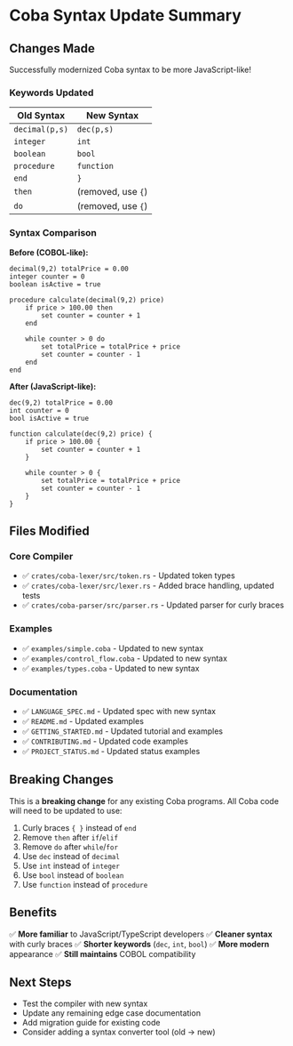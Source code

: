 # Coba Syntax Update Summary

## Changes Made

Successfully modernized Coba syntax to be more JavaScript-like!

### Keywords Updated

| Old Syntax | New Syntax |
|------------|------------|
| `decimal(p,s)` | `dec(p,s)` |
| `integer` | `int` |
| `boolean` | `bool` |
| `procedure` | `function` |
| `end` | `}` |
| `then` | (removed, use `{`) |
| `do` | (removed, use `{`) |

### Syntax Comparison

**Before (COBOL-like):**
```coba
decimal(9,2) totalPrice = 0.00
integer counter = 0
boolean isActive = true

procedure calculate(decimal(9,2) price)
    if price > 100.00 then
        set counter = counter + 1
    end

    while counter > 0 do
        set totalPrice = totalPrice + price
        set counter = counter - 1
    end
end
```

**After (JavaScript-like):**
```coba
dec(9,2) totalPrice = 0.00
int counter = 0
bool isActive = true

function calculate(dec(9,2) price) {
    if price > 100.00 {
        set counter = counter + 1
    }

    while counter > 0 {
        set totalPrice = totalPrice + price
        set counter = counter - 1
    }
}
```

## Files Modified

### Core Compiler
- ✅ `crates/coba-lexer/src/token.rs` - Updated token types
- ✅ `crates/coba-lexer/src/lexer.rs` - Added brace handling, updated tests
- ✅ `crates/coba-parser/src/parser.rs` - Updated parser for curly braces

### Examples
- ✅ `examples/simple.coba` - Updated to new syntax
- ✅ `examples/control_flow.coba` - Updated to new syntax
- ✅ `examples/types.coba` - Updated to new syntax

### Documentation
- ✅ `LANGUAGE_SPEC.md` - Updated spec with new syntax
- ✅ `README.md` - Updated examples
- ✅ `GETTING_STARTED.md` - Updated tutorial and examples
- ✅ `CONTRIBUTING.md` - Updated code examples
- ✅ `PROJECT_STATUS.md` - Updated status examples

## Breaking Changes

This is a **breaking change** for any existing Coba programs. All Coba code will need to be updated to use:

1. Curly braces `{ }` instead of `end`
2. Remove `then` after `if`/`elif`
3. Remove `do` after `while`/`for`
4. Use `dec` instead of `decimal`
5. Use `int` instead of `integer`
6. Use `bool` instead of `boolean`
7. Use `function` instead of `procedure`

## Benefits

✅ **More familiar** to JavaScript/TypeScript developers
✅ **Cleaner syntax** with curly braces
✅ **Shorter keywords** (`dec`, `int`, `bool`)
✅ **More modern** appearance
✅ **Still maintains** COBOL compatibility

## Next Steps

- Test the compiler with new syntax
- Update any remaining edge case documentation
- Add migration guide for existing code
- Consider adding a syntax converter tool (old → new)
